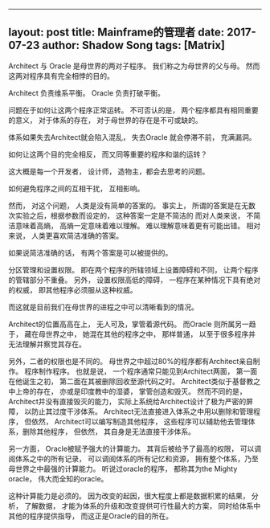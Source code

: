 
---
layout: post
title: Mainframe的管理者
date: 2017-07-23
author: Shadow Song
tags: [Matrix]
---

Architect 与 Oracle 是母世界的两对子程序。 我们称之为母世界的父与母。 然而这两对程序具有完全相悖的目的。 

Architect 负责维系平衡。 
Oracle 负责打破平衡。 

问题在于如何让这两个程序正常运转。  不可否认的是， 两个程序都具有相同重要的意义， 对于体系的存在， 对于母世界的存在是不可或缺的。 

体系如果失去Architect就会陷入混乱， 失去Oracle 就会停滞不前， 充满漏洞。 


如何让这两个目的完全相反， 而又同等重要的程序和谐的运转？  

这大概是每一个开发者， 设计师， 造物主，都会去思考的问题。 

如何避免程序之间的互相干扰， 互相影响。



然而， 对这个问题， 人类是没有简单的答案的。  事实上， 所谓的答案是在无数次实验之后，根据参数而设定的， 这种答案一定是不简洁的
而对人类来说， 不简洁意味着高熵， 高熵一定意味着难以理解。   难以理解意味着更有可能出错。 相对来说， 人类更喜欢简洁准确的答案。

如果说简洁准确的话， 有两个答案是可以被提供的。 


分区管理和设置权限。 
即在两个程序的所辖领域上设置障碍和不同， 让两个程序的管辖部分不重叠。  另外， 设置权限高低的障碍， 一程序在某种情况下具有绝对的权威， 即其他程序必须服从这种权威。 

而这就是目前我们在母世界的进程之中可以清晰看到的情况。 

Architect的位置高高在上， 无人可及，掌管着源代码。 而Oracle 则所属另一趋于， 藏在母世界之中， 她混在其他的程序之中， 那样普通， 以至于很多程序并无法理解并察觉其存在。 

另外，二者的权限也是不同的。 母世界之中超过80%的程序都有Architect亲自制作。 程序制作程序。 也就是说， 一个程序通常只能见到Architect两面， 第一面在他诞生之初， 第二面在其被删除回收至源代码之时。 Architect类似于基督教之中上帝的存在， 亦或是印度教中的湿婆， 掌管创造和毁灭。 然而不同的是， Architect并没有直接毁灭的能力， 实际上系统给Architect设计了极为严密的屏障， 以防止其过度干涉体系。 Architect无法直接进入体系之中用以删除和管理程序， 但依然， Architect可以编写制造其他程序， 这些程序可以辅助他去管理体系，删除其他程序， 但依然， 其自身是无法直接干涉体系。 

另一方面， Oracle被赋予强大的计算能力。 其背后被给予了最高的权限， 可以调阅体系之中的所有记录， 可以调阅体系的所有记忆和资源， 拥有整个体系，乃至母世界之中最强的计算能力。  听说过oracle的程序， 都称其为the Mighty oracle， 伟大而全知的oracle。 

这种计算能力是必须的。 因为改变的起因，很大程度上都是数据积累的结果， 分析， 了解数据， 才能为体系的升级和改变提供可行性最大的方案， 同时给体系中其他的程序提供指导， 而这正是Oracle的目的所在。 